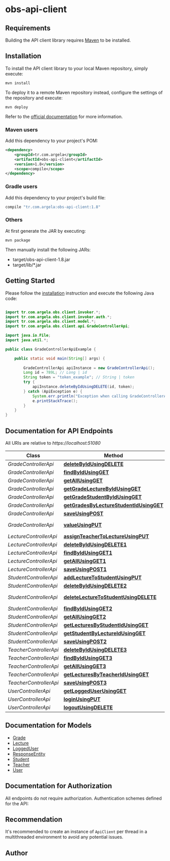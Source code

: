 # obs-api-client

## Requirements

Building the API client library requires [Maven](https://maven.apache.org/) to be installed.

## Installation

To install the API client library to your local Maven repository, simply execute:

```shell
mvn install
```

To deploy it to a remote Maven repository instead, configure the settings of the repository and execute:

```shell
mvn deploy
```

Refer to the [official documentation](https://maven.apache.org/plugins/maven-deploy-plugin/usage.html) for more information.

### Maven users

Add this dependency to your project's POM:

```xml
<dependency>
    <groupId>tr.com.argela</groupId>
    <artifactId>obs-api-client</artifactId>
    <version>1.8</version>
    <scope>compile</scope>
</dependency>
```

### Gradle users

Add this dependency to your project's build file:

```groovy
compile "tr.com.argela:obs-api-client:1.8"
```

### Others

At first generate the JAR by executing:

    mvn package

Then manually install the following JARs:

* target/obs-api-client-1.8.jar
* target/lib/*.jar

## Getting Started

Please follow the [installation](#installation) instruction and execute the following Java code:

```java

import tr.com.argela.obs.client.invoker.*;
import tr.com.argela.obs.client.invoker.auth.*;
import tr.com.argela.obs.client.model.*;
import tr.com.argela.obs.client.api.GradeControllerApi;

import java.io.File;
import java.util.*;

public class GradeControllerApiExample {

    public static void main(String[] args) {
        
        GradeControllerApi apiInstance = new GradeControllerApi();
        Long id = 789L; // Long | id
        String token = "token_example"; // String | token
        try {
            apiInstance.deleteByIdUsingDELETE(id, token);
        } catch (ApiException e) {
            System.err.println("Exception when calling GradeControllerApi#deleteByIdUsingDELETE");
            e.printStackTrace();
        }
    }
}

```

## Documentation for API Endpoints

All URIs are relative to *https://localhost:51080*

Class | Method | HTTP request | Description
------------ | ------------- | ------------- | -------------
*GradeControllerApi* | [**deleteByIdUsingDELETE**](docs/GradeControllerApi.md#deleteByIdUsingDELETE) | **DELETE** /grade/delete/{id} | deleteById
*GradeControllerApi* | [**findByIdUsingGET**](docs/GradeControllerApi.md#findByIdUsingGET) | **GET** /grade/{id} | findById
*GradeControllerApi* | [**getAllUsingGET**](docs/GradeControllerApi.md#getAllUsingGET) | **GET** /grade/all | getAll
*GradeControllerApi* | [**getGradeLectureByIdUsingGET**](docs/GradeControllerApi.md#getGradeLectureByIdUsingGET) | **GET** /grade/lecture/{lectureId} | getGradeLectureById
*GradeControllerApi* | [**getGradeStudentByIdUsingGET**](docs/GradeControllerApi.md#getGradeStudentByIdUsingGET) | **GET** /grade/student/{studentId} | getGradeStudentById
*GradeControllerApi* | [**getGradesByLectureStudentIdUsingGET**](docs/GradeControllerApi.md#getGradesByLectureStudentIdUsingGET) | **GET** /grade/control/{lectureId}/{studentId} | getGradesByLectureStudentId
*GradeControllerApi* | [**saveUsingPOST**](docs/GradeControllerApi.md#saveUsingPOST) | **POST** /grade/save | save
*GradeControllerApi* | [**valueUsingPUT**](docs/GradeControllerApi.md#valueUsingPUT) | **PUT** /grade/value/{lectureId}/{studentId}/{value} | value
*LectureControllerApi* | [**assignTeacherToLectureUsingPUT**](docs/LectureControllerApi.md#assignTeacherToLectureUsingPUT) | **PUT** /lecture/assign/{teacherId}/{lectureId} | assignTeacherToLecture
*LectureControllerApi* | [**deleteByIdUsingDELETE1**](docs/LectureControllerApi.md#deleteByIdUsingDELETE1) | **DELETE** /lecture/delete/{id} | deleteById
*LectureControllerApi* | [**findByIdUsingGET1**](docs/LectureControllerApi.md#findByIdUsingGET1) | **GET** /lecture/{id} | findById
*LectureControllerApi* | [**getAllUsingGET1**](docs/LectureControllerApi.md#getAllUsingGET1) | **GET** /lecture/all | getAll
*LectureControllerApi* | [**saveUsingPOST1**](docs/LectureControllerApi.md#saveUsingPOST1) | **POST** /lecture/save | save
*StudentControllerApi* | [**addLectureToStudentUsingPUT**](docs/StudentControllerApi.md#addLectureToStudentUsingPUT) | **PUT** /student/add/{lectureId}/{studentId} | addLectureToStudent
*StudentControllerApi* | [**deleteByIdUsingDELETE2**](docs/StudentControllerApi.md#deleteByIdUsingDELETE2) | **DELETE** /student/delete/{id} | deleteById
*StudentControllerApi* | [**deleteLectureToStudentUsingDELETE**](docs/StudentControllerApi.md#deleteLectureToStudentUsingDELETE) | **DELETE** /student/deleteLecture/{studentId}/{lectureId} | deleteLectureToStudent
*StudentControllerApi* | [**findByIdUsingGET2**](docs/StudentControllerApi.md#findByIdUsingGET2) | **GET** /student/{id} | findById
*StudentControllerApi* | [**getAllUsingGET2**](docs/StudentControllerApi.md#getAllUsingGET2) | **GET** /student/all | getAll
*StudentControllerApi* | [**getLecturesByStudentIdUsingGET**](docs/StudentControllerApi.md#getLecturesByStudentIdUsingGET) | **GET** /student/lectures/{studentId} | getLecturesByStudentId
*StudentControllerApi* | [**getStudentByLectureIdUsingGET**](docs/StudentControllerApi.md#getStudentByLectureIdUsingGET) | **GET** /student/lecture-students/{lectureId} | getStudentByLectureId
*StudentControllerApi* | [**saveUsingPOST2**](docs/StudentControllerApi.md#saveUsingPOST2) | **POST** /student/save | save
*TeacherControllerApi* | [**deleteByIdUsingDELETE3**](docs/TeacherControllerApi.md#deleteByIdUsingDELETE3) | **DELETE** /teacher/delete/{id} | deleteById
*TeacherControllerApi* | [**findByIdUsingGET3**](docs/TeacherControllerApi.md#findByIdUsingGET3) | **GET** /teacher/{id} | findById
*TeacherControllerApi* | [**getAllUsingGET3**](docs/TeacherControllerApi.md#getAllUsingGET3) | **GET** /teacher/all | getAll
*TeacherControllerApi* | [**getLecturesByTeacherIdUsingGET**](docs/TeacherControllerApi.md#getLecturesByTeacherIdUsingGET) | **GET** /teacher/lectures/{teacherId} | getLecturesByTeacherId
*TeacherControllerApi* | [**saveUsingPOST3**](docs/TeacherControllerApi.md#saveUsingPOST3) | **POST** /teacher/save | save
*UserControllerApi* | [**getLoggedUserUsingGET**](docs/UserControllerApi.md#getLoggedUserUsingGET) | **GET** /user/logged-user | getLoggedUser
*UserControllerApi* | [**loginUsingPUT**](docs/UserControllerApi.md#loginUsingPUT) | **PUT** /user/login/{user}/{password} | login
*UserControllerApi* | [**logoutUsingDELETE**](docs/UserControllerApi.md#logoutUsingDELETE) | **DELETE** /user/logout/{token} | logout


## Documentation for Models

 - [Grade](docs/Grade.md)
 - [Lecture](docs/Lecture.md)
 - [LoggedUser](docs/LoggedUser.md)
 - [ResponseEntity](docs/ResponseEntity.md)
 - [Student](docs/Student.md)
 - [Teacher](docs/Teacher.md)
 - [User](docs/User.md)


## Documentation for Authorization

All endpoints do not require authorization.
Authentication schemes defined for the API:

## Recommendation

It's recommended to create an instance of `ApiClient` per thread in a multithreaded environment to avoid any potential issues.

## Author



